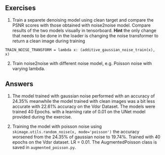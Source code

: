 ## Exercises

1. Train a separete denoising model using clean target and compare the PSNR scores with those obtained with noise2noise model. Compare results of the two models visually in tensorboard.
**Hint** the only change that needs to be done in the loader is changing the noise transformer to return a clean image during training
```
TRAIN_NOISE_TRANSFORM = lambda x: (additive_gaussian_noise_train(x), x)
```
2. Train noise2noise with different noise model, e.g. Poisson noise with varying lambda.

## Answers

1. The model trained with gaussian noise performed with an accuracy of 24.35% meanwhile the model trained with clean images was a bit less accurate with 22.61% accuracy on the Vdsr Dataset. The models were trained 40 Epochs. with a learning rate of 0.01 on the UNet model provided during the exercise.

2. Training the model with poisson noise using `skimage.utils.random_noise(x, mode='poisson')` the accuracy worsened from the 24.35% of gaussian noise to 19.74%. Trained with 40 epochs on the Vdsr dataset. LR = 0.01. The AugmentedPoisson class is saved in `augmented_poisson.py`.
